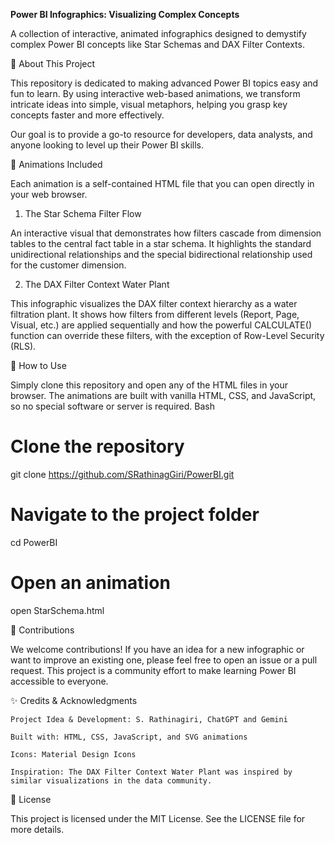 **Power BI Infographics: Visualizing Complex Concepts**

A collection of interactive, animated infographics designed to demystify complex Power BI concepts like Star Schemas and DAX Filter Contexts.

🌟 About This Project

This repository is dedicated to making advanced Power BI topics easy and fun to learn. By using interactive web-based animations, we transform intricate ideas into simple, visual metaphors, helping you grasp key concepts faster and more effectively.

Our goal is to provide a go-to resource for developers, data analysts, and anyone looking to level up their Power BI skills.

🎨 Animations Included

Each animation is a self-contained HTML file that you can open directly in your web browser.

1. The Star Schema Filter Flow

An interactive visual that demonstrates how filters cascade from dimension tables to the central fact table in a star schema. It highlights the standard unidirectional relationships and the special bidirectional relationship used for the customer dimension.

2. The DAX Filter Context Water Plant

This infographic visualizes the DAX filter context hierarchy as a water filtration plant. It shows how filters from different levels (Report, Page, Visual, etc.) are applied sequentially and how the powerful CALCULATE() function can override these filters, with the exception of Row-Level Security (RLS).

🚀 How to Use

Simply clone this repository and open any of the HTML files in your browser. The animations are built with vanilla HTML, CSS, and JavaScript, so no special software or server is required.
Bash

# Clone the repository
git clone https://github.com/SRathinagGiri/PowerBI.git

# Navigate to the project folder
cd PowerBI

# Open an animation
open StarSchema.html

🤝 Contributions

We welcome contributions! If you have an idea for a new infographic or want to improve an existing one, please feel free to open an issue or a pull request. This project is a community effort to make learning Power BI accessible to everyone.

✨ Credits & Acknowledgments

    Project Idea & Development: S. Rathinagiri, ChatGPT and Gemini

    Built with: HTML, CSS, JavaScript, and SVG animations

    Icons: Material Design Icons

    Inspiration: The DAX Filter Context Water Plant was inspired by similar visualizations in the data community.

📜 License

This project is licensed under the MIT License. See the LICENSE file for more details.
